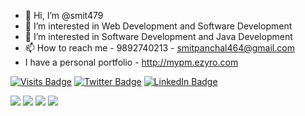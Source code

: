 - 👋 Hi, I’m @smit479
- 👀 I’m interested in Web Development and Software Development
- 💞️ I’m interested in Software Development and Java Development 
- 📫 How to reach me - 9892740213 - smitpanchal464@gmail.com
- I have a personal portfolio - http://mypm.ezyro.com


<!---
smit479/smit479 is a ✨ special ✨ repository because its `README.md` (this file) appears on your GitHub profile.
You can click the Preview link to take a look at your changes.
--->


[![Visits Badge](https://badges.pufler.dev/visits/braydoncoyer/braydoncoyer)]([https:braydoncoyer.dev](http://mypm.ezyro.com))
[![Twitter Badge](https://img.shields.io/badge/Twitter-Profile-informational?style=flat&logo=twitter&logoColor=white&color=1CA2F1)](https://twitter.com/smit98924)
[![LinkedIn Badge](https://img.shields.io/badge/LinkedIn-Profile-informational?style=flat&logo=linkedin&logoColor=white&color=0D76A8)](https://www.linkedin.com/in/smit-panchal-a254a6144/)



[](https://img.shields.io/badge/Style-CSS3-informational?style=flat&logo=css3&logoColor=white&color=4AB197)
![](https://img.shields.io/badge/Style-Bootstrap5-informational?style=flat&logo=Bootstrap&logoColor=white&color=4AB197)
![](https://img.shields.io/badge/Style-Sass-informational?style=flat&logo=Sass&logoColor=white&color=4AB197)
![](https://img.shields.io/badge/Style-HTML5-informational?style=flat&logo=HTML5&logoColor=white&color=4AB197)
![](https://img.shields.io/badge/Style-Angular-informational?style=flat&logo=Angular&logoColor=white&color=4AB197)
